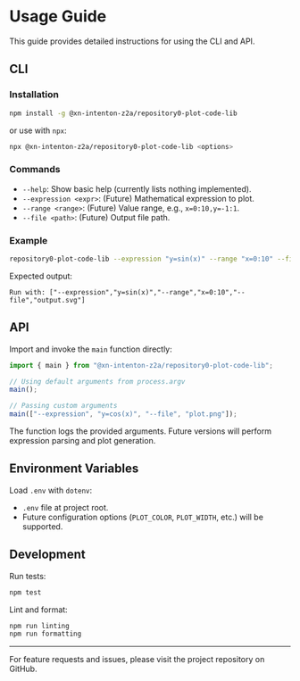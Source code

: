 # Usage Guide

This guide provides detailed instructions for using the CLI and API.

## CLI

### Installation

```bash
npm install -g @xn-intenton-z2a/repository0-plot-code-lib
```

or use with `npx`:

```bash
npx @xn-intenton-z2a/repository0-plot-code-lib <options>
```

### Commands

- `--help`: Show basic help (currently lists nothing implemented).
- `--expression <expr>`: (Future) Mathematical expression to plot.
- `--range <range>`: (Future) Value range, e.g., `x=0:10,y=-1:1`.
- `--file <path>`: (Future) Output file path.

### Example

```bash
repository0-plot-code-lib --expression "y=sin(x)" --range "x=0:10" --file output.svg
```

Expected output:

```
Run with: ["--expression","y=sin(x)","--range","x=0:10","--file","output.svg"]
```

## API

Import and invoke the `main` function directly:

```js
import { main } from "@xn-intenton-z2a/repository0-plot-code-lib";

// Using default arguments from process.argv
main();

// Passing custom arguments
main(["--expression", "y=cos(x)", "--file", "plot.png"]);
```

The function logs the provided arguments. Future versions will perform expression parsing and plot generation.

## Environment Variables

Load `.env` with `dotenv`:

- `.env` file at project root.
- Future configuration options (`PLOT_COLOR`, `PLOT_WIDTH`, etc.) will be supported.

## Development

Run tests:

```bash
npm test
```

Lint and format:

```bash
npm run linting
npm run formatting
```

---

For feature requests and issues, please visit the project repository on GitHub.
